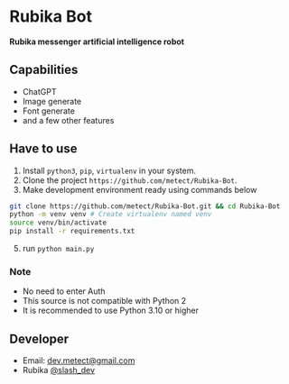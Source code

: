 # Rubika ‌‌Bot
**Rubika messenger artificial intelligence robot**


## Capabilities
- ChatGPT
- Image generate
- Font generate
- and a few other features

## Have to use

1. Install   `python3`, `pip`, `virtualenv` in your system.
2. Clone the project `https://github.com/metect/Rubika-Bot`.
3. Make development environment ready using commands below
```bash
git clone https://github.com/metect/Rubika-Bot.git && cd Rubika-Bot
python -m venv venv # Create virtualenv named venv
source venv/bin/activate
pip install -r requirements.txt
```
5. run `python main.py`

### Note
- No need to enter Auth
- This source is not compatible with Python 2
- It is recommended to use Python 3.10 or higher

## Developer 
- Email: dev.metect@gmail.com
- Rubika [@slash_dev](https://rubika.ir/slash_dev)
